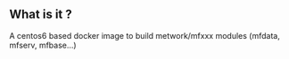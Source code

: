 ## What is it ?

A centos6 based docker image to build metwork/mfxxx modules (mfdata, mfserv, mfbase...)
